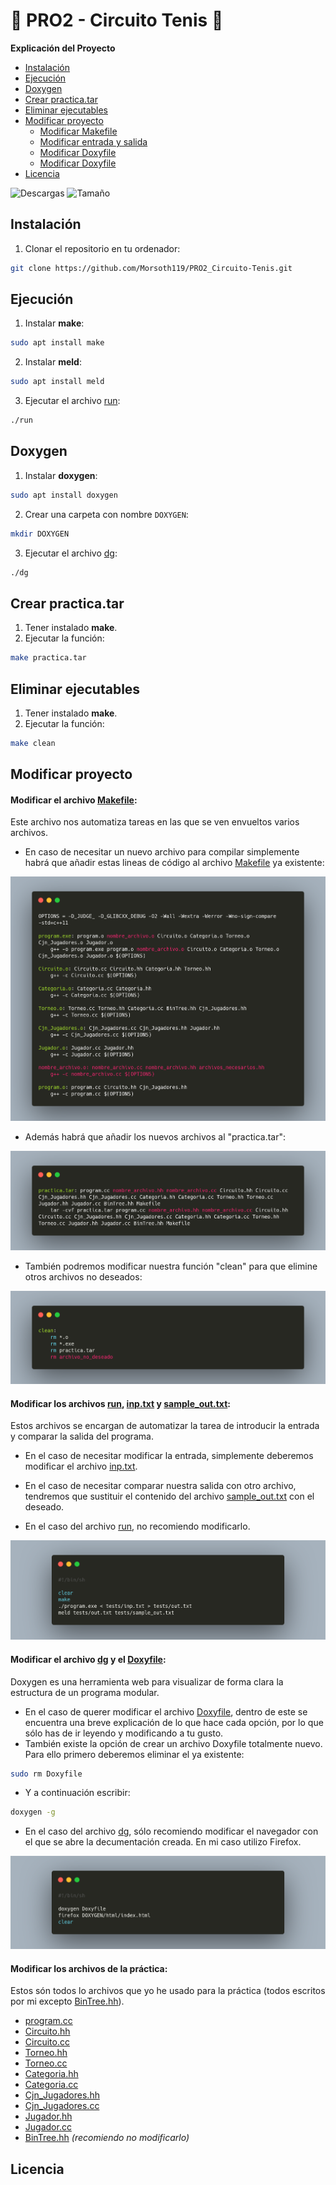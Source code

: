 # 🎾 PRO2 - Circuito Tenis 🎾

**Explicación del Proyecto**

* [Instalación](#instalacion)
* [Ejecución](#ejecucion)
* [Doxygen](#doxygen)
* [Crear practica.tar](#practica-tar)
* [Eliminar ejecutables](#clean)
* [Modificar proyecto](#modificar)
    * [Modificar Makefile](#modificar-makefile)
    * [Modificar entrada y salida](#modificar-io)
    * [Modificar Doxyfile](#modificar-doxyfile)
    * [Modificar Doxyfile](#modificar-prac)
* [Licencia](#licencia)

![Descargas](https://img.shields.io/github/downloads/Morsoth119/PRO2_Circuito-Tenis/total)
![Tamaño](https://img.shields.io/github/repo-size/Morsoth119/PRO2_Circuito-Tenis)

<a id="instalacion"></a>

## Instalación
1. Clonar el repositorio en tu ordenador:
```sh
git clone https://github.com/Morsoth119/PRO2_Circuito-Tenis.git
```

<a id="ejecucion"></a>

## Ejecución
1. Instalar **make**:
```sh
sudo apt install make
```
2. Instalar **meld**:
```sh
sudo apt install meld
```
3. Ejecutar el archivo [run](run):
```sh
./run
```

<a id="doxygen"></a>

## Doxygen
1. Instalar **doxygen**:
```sh
sudo apt install doxygen
```
2. Crear una carpeta con nombre `DOXYGEN`:
```sh
mkdir DOXYGEN
```
3. Ejecutar el archivo [dg](dg):
```sh
./dg
```

<a id="practica-tar"></a>

## Crear practica.tar
1. Tener instalado **make**.
2. Ejecutar la función:
```sh
make practica.tar
```

<a id="clean"></a>

## Eliminar ejecutables
1. Tener instalado **make**.
2. Ejecutar la función:
```sh
make clean
```

<a id="modificar"></a>

## Modificar proyecto

<a id="modificar-makefile"></a>

#### Modificar el archivo [Makefile](Makefile):

Este archivo nos automatiza tareas en las que se ven envueltos varios archivos.
* En caso de necesitar un nuevo archivo para compilar simplemente habrá que añadir estas lineas de código al archivo [Makefile](Makefile) ya existente:

![Compilacion](img/comp.png) 

* Además habrá que añadir los nuevos archivos al "practica.tar":

![Practica](img/practica.png)

* También podremos modificar nuestra función "clean" para que elimine otros archivos no deseados:

![Clean](img/clean.png)

<a id="modificar-io"></a>

#### Modificar los archivos [run](run), [inp.txt](tests/inp.txt) y [sample_out.txt](tests/sample_out.txt):

Estos archivos se encargan de automatizar la tarea de introducir la entrada y comparar la salida del programa.

* En el caso de necesitar modificar la entrada, simplemente deberemos modificar el archivo [inp.txt](tests/inp.txt).

* En el caso de necesitar comparar nuestra salida con otro archivo, tendremos que sustituir el contenido del archivo [sample_out.txt](tests/sample_out.txt) con el deseado.

* En el caso del archivo [run](run), no recomiendo modificarlo.

![Run](img/run.png)

<a id="modificar-doxyfile"></a>

#### Modificar el archivo [dg](dg) y el [Doxyfile](Doxtfile):

Doxygen es una herramienta web para visualizar de forma clara la estructura de un programa modular.

* En el caso de querer modificar el archivo [Doxyfile](Doxtfile), dentro de este se encuentra una breve explicación de lo que hace cada opción, por lo que sólo has de ir leyendo y modificando a tu gusto.
* También existe la opción de crear un archivo Doxyfile totalmente nuevo. Para ello primero deberemos eliminar el ya existente:
```sh
sudo rm Doxyfile
```
* Y a continuación escribir:
```sh
doxygen -g
```

* En el caso del archivo [dg](dg), sólo recomiendo modificar el navegador con el que se abre la decumentación creada. En mi caso utilizo Firefox.

![Doxygen](img/dg.png)

<a id="modificar-prac"></a>

#### Modificar los archivos de la práctica:

Estos són todos lo archivos que yo he usado para la práctica (todos escritos por mi excepto [BinTree.hh](BinTree.hh)).

* [program.cc](program.cc)
* [Circuito.hh](Circuito.hh)
* [Circuito.cc](Circuito.cc)
* [Torneo.hh](Torneo.hh)
* [Torneo.cc](Torneo.cc)
* [Categoria.hh](Categoria.hh)
* [Categoria.cc](Categoria.cc)
* [Cjn_Jugadores.hh](Cjn_Jugadores.hh)
* [Cjn_Jugadores.cc](Cjn_Jugadores.cc)
* [Jugador.hh](Jugador.hh)
* [Jugador.cc](Jugador.cc)
* [BinTree.hh](BinTree.hh) _(recomiendo no modificarlo)_

<a id="licencia"></a>

## Licencia

